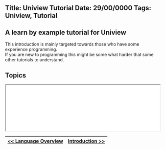 Title: Uniview Tutorial
Date: 29/00/0000
Tags: Uniview, Tutorial
---
A learn by example tutorial for Uniview
---


This introduction is mainly targeted towards those who have some experience programming.  
If you are new to programming this might be some what harder that some other tutorials to understand.

## Topics

<iframe src="/tag/uv-tut.html?embed" style="width: 100%;" fit=true></iframe>


| [<< Language Overview](/uniview.html) | [Introduction >>](/uniview/tutorial/introduction.html) |
|:-|-:|
